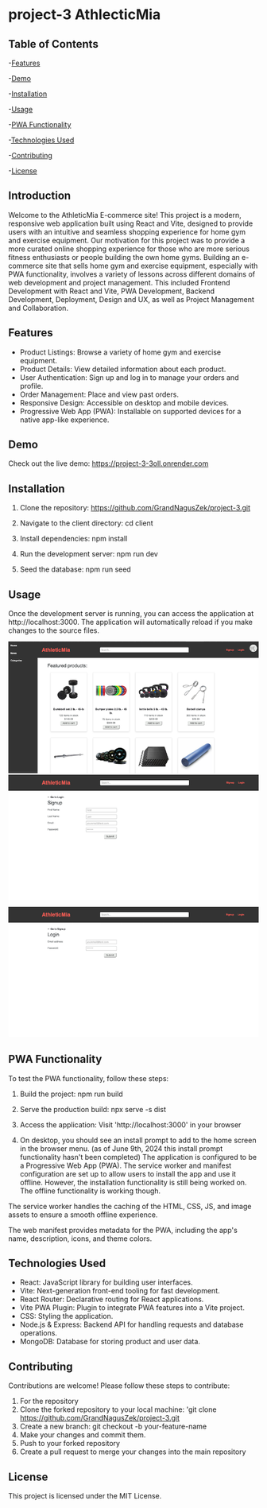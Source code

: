 # project-3  AthlecticMia


## Table of Contents

-[Features](#features)

-[Demo](#demo)

-[Installation](#installation)

-[Usage](#usage)

-[PWA Functionality](#pwa-functionality)

-[Technologies Used](#technologies-used)

-[Contributing](#contributing)

-[License](#license)

## Introduction

Welcome to the AthleticMia E-commerce site! This project is a modern, responsive web application built using React and Vite, designed to provide users with an intuitive and seamless shopping experience for home gym and exercise equipment. Our motivation for this project was to provide a more curated online shopping experience for those who are more serious fitness enthusiasts or people building the own home gyms. Building an e-commerce site that sells home gym and exercise equipment, especially with PWA functionality, involves a variety of lessons across different domains of web development and project management. This included Frontend Development with React and Vite, PWA Development, Backend Development, Deployment, Design and UX, as well as Project Management and Collaboration. 


## Features

- Product Listings: Browse a variety of home gym and exercise equipment.
- Product Details: View detailed information about each product.
- User Authentication: Sign up and log in to manage your orders and profile.
- Order Management: Place and view past orders.
- Responsive Design: Accessible on desktop and mobile devices. 
- Progressive Web App (PWA): Installable on supported devices for a native app-like experience.

## Demo

Check out the live demo: https://project-3-3oll.onrender.com


## Installation

1. Clone the repository: https://github.com/GrandNagusZek/project-3.git

2. Navigate to the client directory: cd client

3. Install dependencies: npm install

4. Run the development server: npm run dev

5. Seed the database: npm run seed


## Usage

Once the development server is running, you can access the application at http://localhost:3000. 
The application will automatically reload if you make changes to the source files.

![alt text](assets/images/Screenshot%20AthleticMia.png)
![alt text](assets/images/Screenshot%20AthleticMia%20Signup.png)
![alt text](assets/images/Screenshot%20AthleticMia%20login.png)




## PWA Functionality

To test the PWA functionality, follow these steps:

1. Build the project: npm run build

2. Serve the production build: npx serve -s dist

3. Access the application: Visit 'http://localhost:3000' in your browser

4. On desktop, you should see an install prompt to add to the home screen in the browser menu. (as of June 9th, 2024 this install prompt functionality hasn't been completed)
The application is configured to be a Progressive Web App (PWA). The service worker and manifest configuration are set up to allow users to install the app and use it offline. 
However, the installation functionality is still being worked on. The offline functionality is working though.

The service worker handles the caching of the HTML, CSS, JS, and image assets to ensure a smooth offline experience.

The web manifest provides metadata for the PWA, including the app's name, description, icons, and theme colors.

## Technologies Used

* React: JavaScript library for building user interfaces.
* Vite: Next-generation front-end tooling for fast development.
* React Router: Declarative routing for React applications.
* Vite PWA Plugin: Plugin to integrate PWA features into a Vite project.
* CSS: Styling the application.
* Node.js & Express: Backend API for handling requests and database operations.
* MongoDB: Database for storing product and user data.


## Contributing

Contributions are welcome! Please follow these steps to contribute:

1. For the repository
2. Clone the forked repository to your local machine: 'git clone https://github.com/GrandNagusZek/project-3.git
3. Create a new branch: git checkout -b your-feature-name
4. Make your changes and commit them.
5. Push to your forked repository
6. Create a pull request to merge your changes into the main repository


## License 

This project is licensed under the MIT License.